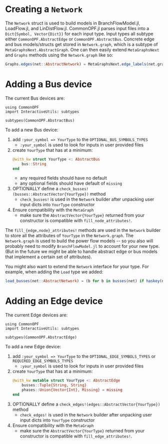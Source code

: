 # Creating a `Network`
The `Network` struct is used to build models in BranchFlowModel.jl, LoadFlow.jl, and LinDistFlow.jl.
CommonOPF.jl parses input files into a `Dict{Symbol, Vector{Dict}}` for each input type. Input types
all subtype either `CommonOPF.AbstractEdge` or `CommonOPF.AbstractBus`. Concrete edge and bus
models/structs get stored in `Network.graph`, which is a subtype of `MetaGraphsNext.AbstractGraph`.
One can then easily extend `MetaGraphsNext` and `Graphs` methods using the `Network.graph` like so:
```julia
Graphs.edges(net::AbstractNetwork) = MetaGraphsNext.edge_labels(net.graph)
```

# Adding a Bus device
The current Bus devices are:
```@eval
using CommonOPF
import InteractiveUtils: subtypes

subtypes(CommonOPF.AbstractBus)
```
To add a new Bus device:
1. add `:your_symbol => YourType` to the `OPTIONAL_BUS_SYMBOLS_TYPES` 
    - `:your_symbol` is used to look for inputs in user provided files
2. create `YourType` that has at a minimum:
    ```julia
    @with_kw struct YourType <: AbstractBus
        bus::String
    end
    ```
    - any required fields should have no default
    - any optional fields should have default of `missing`
4. OPTIONALLY define a `check_busses!(busses::AbstractVector{YourType})` method
    - `check_busses!` is used in the `Network` builder after unpacking user input dicts into `YourType`
    constructor
3. Ensure compatibility with the `MetaGraph`
    - make sure the `AbstractVector{YourType}` returned from your
   constructor is compatible with `fill_node_attributes!`.

The `fill_{edge,node}_attributes!` methods are used in the `Network` builder to store all the
attributes of `YourType` in the `Network.graph`.  The `Network.graph` is used to build the power
flow models -- so you also will probably need to modify `BranchFlowModel.jl` to account for your new
type. (But in the future we might be able to handle abstract edge or bus models that implement a
certain set of attributes).

You might also want to extend the `Network` interface for your type. For example, when adding the
`Load` type we added:
```julia
load_busses(net::AbstractNetwork) = (b for b in busses(net) if haskey(net[b], :Load))
```

# Adding an Edge device
The current Edge devices are:
```@eval
using CommonOPF
import InteractiveUtils: subtypes

subtypes(CommonOPF.AbstractEdge)
```
To add a new Edge device:
1. add `:your_symbol => YourType` to the `OPTIONAL_EDGE_SYMBOLS_TYPES` or `REQUIRED_EDGE_SYMBOLS_TYPES`
    - `:your_symbol` is used to look for inputs in user provided files
2. create `YourType` that has at a minimum:
    ```julia
    @with_kw mutable struct YourType <: AbstractEdge
        busses::Tuple{String, String}
        phases::Union{Vector{Int}, Missing} = missing
    end
    ```
4. OPTIONALLY define a `check_edges!(edges::AbstractVector{YourType})` method
    - `check_edges!` is used in the `Network` builder after unpacking user input dicts into `YourType`
    constructor
5. Ensure compatibility with the `MetaGraph`
    - make sure the `AbstractVector{YourType}` returned from your
   constructor is compatible with `fill_edge_attributes!`. 